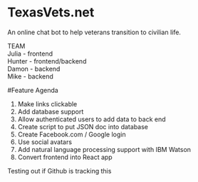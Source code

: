 # TexasVets.net
An online chat bot to help veterans transition to civilian life.  

TEAM  
Julia - frontend  
Hunter - frontend/backend  
Damon - backend  
Mike - backend  


#Feature Agenda

1. Make links clickable
2. Add database support
3. Allow authenticated users to add data to back end
4. Create script to put JSON doc into database
5. Create Facebook.com / Google login
6. Use social avatars
7. Add natural language processing support with IBM Watson
8. Convert frontend into React app



Testing out if Github is tracking this
